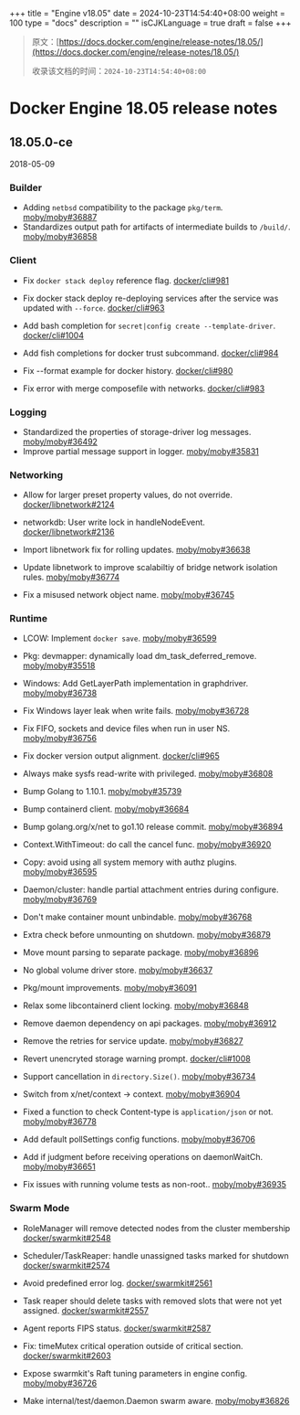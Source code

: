 +++
title = "Engine v18.05"
date = 2024-10-23T14:54:40+08:00
weight = 100
type = "docs"
description = ""
isCJKLanguage = true
draft = false
+++

> 原文：[https://docs.docker.com/engine/release-notes/18.05/](https://docs.docker.com/engine/release-notes/18.05/)
>
> 收录该文档的时间：`2024-10-23T14:54:40+08:00`

# Docker Engine 18.05 release notes

## 18.05.0-ce

2018-05-09

### Builder

- Adding `netbsd` compatibility to the package `pkg/term`. [moby/moby#36887](https://github.com/moby/moby/pull/36887)
- Standardizes output path for artifacts of intermediate builds to `/build/`. [moby/moby#36858](https://github.com/moby/moby/pull/36858)

### Client

- Fix `docker stack deploy` reference flag. [docker/cli#981](https://github.com/docker/cli/pull/981)
- Fix docker stack deploy re-deploying services after the service was updated with `--force`. [docker/cli#963](https://github.com/docker/cli/pull/963)

- Add bash completion for `secret|config create --template-driver`. [docker/cli#1004](https://github.com/docker/cli/pull/1004)
- Add fish completions for docker trust subcommand. [docker/cli#984](https://github.com/docker/cli/pull/984)

- Fix --format example for docker history. [docker/cli#980](https://github.com/docker/cli/pull/980)
- Fix error with merge composefile with networks. [docker/cli#983](https://github.com/docker/cli/pull/983)

### Logging

- Standardized the properties of storage-driver log messages. [moby/moby#36492](https://github.com/moby/moby/pull/36492)
- Improve partial message support in logger. [moby/moby#35831](https://github.com/moby/moby/pull/35831)

### Networking

- Allow for larger preset property values, do not override. [docker/libnetwork#2124](https://github.com/docker/libnetwork/pull/2124)
- networkdb: User write lock in handleNodeEvent. [docker/libnetwork#2136](https://github.com/docker/libnetwork/pull/2136)

- Import libnetwork fix for rolling updates. [moby/moby#36638](https://github.com/moby/moby/pull/36638)
- Update libnetwork to improve scalabiltiy of bridge network isolation rules. [moby/moby#36774](https://github.com/moby/moby/pull/36774)

- Fix a misused network object name. [moby/moby#36745](https://github.com/moby/moby/pull/36745)

### Runtime

- LCOW: Implement `docker save`. [moby/moby#36599](https://github.com/moby/moby/pull/36599)
- Pkg: devmapper: dynamically load dm_task_deferred_remove. [moby/moby#35518](https://github.com/moby/moby/pull/35518)
- Windows: Add GetLayerPath implementation in graphdriver. [moby/moby#36738](https://github.com/moby/moby/pull/36738)

- Fix Windows layer leak when write fails. [moby/moby#36728](https://github.com/moby/moby/pull/36728)
- Fix FIFO, sockets and device files when run in user NS. [moby/moby#36756](https://github.com/moby/moby/pull/36756)
- Fix docker version output alignment. [docker/cli#965](https://github.com/docker/cli/pull/965)

- Always make sysfs read-write with privileged. [moby/moby#36808](https://github.com/moby/moby/pull/36808)
- Bump Golang to 1.10.1. [moby/moby#35739](https://github.com/moby/moby/pull/35739)
- Bump containerd client. [moby/moby#36684](https://github.com/moby/moby/pull/36684)
- Bump golang.org/x/net to go1.10 release commit. [moby/moby#36894](https://github.com/moby/moby/pull/36894)
- Context.WithTimeout: do call the cancel func. [moby/moby#36920](https://github.com/moby/moby/pull/36920)
- Copy: avoid using all system memory with authz plugins. [moby/moby#36595](https://github.com/moby/moby/pull/36595)
- Daemon/cluster: handle partial attachment entries during configure. [moby/moby#36769](https://github.com/moby/moby/pull/36769)
- Don't make container mount unbindable. [moby/moby#36768](https://github.com/moby/moby/pull/36768)
- Extra check before unmounting on shutdown. [moby/moby#36879](https://github.com/moby/moby/pull/36879)
- Move mount parsing to separate package. [moby/moby#36896](https://github.com/moby/moby/pull/36896)
- No global volume driver store. [moby/moby#36637](https://github.com/moby/moby/pull/36637)
- Pkg/mount improvements. [moby/moby#36091](https://github.com/moby/moby/pull/36091)
- Relax some libcontainerd client locking. [moby/moby#36848](https://github.com/moby/moby/pull/36848)
- Remove daemon dependency on api packages. [moby/moby#36912](https://github.com/moby/moby/pull/36912)
- Remove the retries for service update. [moby/moby#36827](https://github.com/moby/moby/pull/36827)
- Revert unencryted storage warning prompt. [docker/cli#1008](https://github.com/docker/cli/pull/1008)
- Support cancellation in `directory.Size()`. [moby/moby#36734](https://github.com/moby/moby/pull/36734)
- Switch from x/net/context -> context. [moby/moby#36904](https://github.com/moby/moby/pull/36904)
- Fixed a function to check Content-type is `application/json` or not. [moby/moby#36778](https://github.com/moby/moby/pull/36778)

- Add default pollSettings config functions. [moby/moby#36706](https://github.com/moby/moby/pull/36706)
- Add if judgment before receiving operations on daemonWaitCh. [moby/moby#36651](https://github.com/moby/moby/pull/36651)

- Fix issues with running volume tests as non-root.. [moby/moby#36935](https://github.com/moby/moby/pull/36935)

### Swarm Mode

- RoleManager will remove detected nodes from the cluster membership [docker/swarmkit#2548](https://github.com/docker/swarmkit/pull/2548)
- Scheduler/TaskReaper: handle unassigned tasks marked for shutdown [docker/swarmkit#2574](https://github.com/docker/swarmkit/pull/2574)
- Avoid predefined error log. [docker/swarmkit#2561](https://github.com/docker/swarmkit/pull/2561)
- Task reaper should delete tasks with removed slots that were not yet assigned. [docker/swarmkit#2557](https://github.com/docker/swarmkit/pull/2557)
- Agent reports FIPS status. [docker/swarmkit#2587](https://github.com/docker/swarmkit/pull/2587)

- Fix: timeMutex critical operation outside of critical section. [docker/swarmkit#2603](https://github.com/docker/swarmkit/pull/2603)

- Expose swarmkit's Raft tuning parameters in engine config. [moby/moby#36726](https://github.com/moby/moby/pull/36726)
- Make internal/test/daemon.Daemon swarm aware. [moby/moby#36826](https://github.com/moby/moby/pull/36826)
